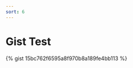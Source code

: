 ```yaml
---
sort: 6
---
```


# Gist Test

{% gist 15bc762f6595a8f970b8a189fe4bb113 %}

<script src="https://gist.github.com/rzimmerdev/15bc762f6595a8f970b8a189fe4bb113.js"></script>
